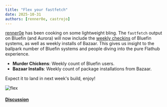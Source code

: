 ```yaml
---
title: "Flex your fastfetch"
date: 2025-10-31
authors: [renner0e, castrojo]
---
```


[renner0e](https://github.com/renner0e) has been cooking on some lightweight bling. The `fastfetch` output on Bluefin (and Aurora) will now include the [weekly checkins](/analytics) of Bluefin systems, as well as weekly installs of Bazaar. This gives us insight to the ballpark number of Bluefin systems and people diving into the pure Flathub experience. 

- **Murder Chickens**: Weekly count of Bluefin users.
- **Bazaar Installs**: Weekly count of package installations from Bazaar.

Expect it to land in next week's build, enjoy! 

![flex](https://github.com/user-attachments/assets/7f376819-d9f1-49d3-a8a1-00941cf0ab1b)

#### [Discussion](https://github.com/ublue-os/bluefin/discussions/3550)
